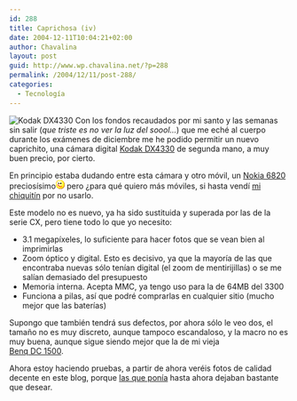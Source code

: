 ```yaml
---
id: 288
title: Caprichosa (iv)
date: 2004-12-11T10:04:21+02:00
author: Chavalina
layout: post
guid: http://www.wp.chavalina.net/?p=288
permalink: /2004/12/11/post-288/
categories:
  - Tecnología
---
```

<img class="imgizqda" src="http://www.chavalina.net/imagenes/fotos/dx4330.jpg" alt="Kodak DX4330" /> Con los fondos recaudados por mi santo y las semanas sin salir (_que triste es no ver la luz del soool…_) que me eché al cuerpo durante los exámenes de diciembre me he podido permitir un nuevo caprichito, una cámara digital <a href="http://quesabesde.com/camdig/productos/cam284g.asp" target="_blank">Kodak DX4330</a> de segunda mano, a muy buen precio, por cierto.

En principio estaba dudando entre esta cámara y otro m&oacute;vil, un <a href="http://www.nokia.es/telefonos/modelos/nokia6820/index_id6820.jsp" target="_blank">Nokia 6820</a> precios&iacute;simo![emo](/imagenes/emoticonos/guino.gif) pero &iquest;para qué quiero más m&oacute;viles, si hasta vend&iacute; <a href="http://www.chavalina.net/comentar.php?idpost=198" target="_blank">mi chiquit&iacute;n</a> por no usarlo.

Este modelo no es nuevo, ya ha sido sustituida y superada por las de la serie CX, pero tiene todo lo que yo necesito:

  * 3.1 megap&iacute;xeles, lo suficiente para hacer fotos que se vean bien al imprimirlas
  * Zoom &oacute;ptico y digital. Esto es decisivo, ya que la mayor&iacute;a de las que encontraba nuevas s&oacute;lo ten&iacute;an digital (el zoom de mentirijillas) o se me sal&iacute;an demasiado del presupuesto
  * Memoria interna. Acepta MMC, ya tengo uso para la de 64MB del 3300
  * Funciona a pilas, as&iacute; que podré comprarlas en cualquier sitio (mucho mejor que las bater&iacute;as)

Supongo que también tendrá sus defectos, por ahora s&oacute;lo le veo dos, el tama&ntilde;o no es muy discreto, aunque tampoco escandaloso, y la macro no es muy buena, aunque sigue siendo mejor que la de mi vieja  
<a href="http://www.benq.com/_la/sp/cameras/camera_dc1500.html" target="_blank">Benq DC 1500</a>.

Ahora estoy haciendo pruebas, a partir de ahora veréis fotos de calidad decente en este blog, porque <a href="http://www.chavalina.net/comentar.php?idpost=29" target="_blank">las que pon&iacute;a</a> hasta ahora dejaban bastante que desear.
